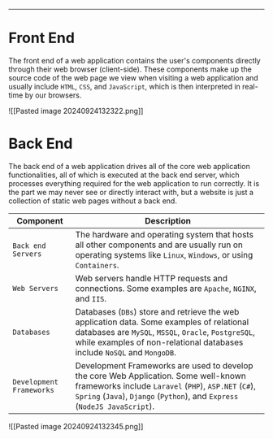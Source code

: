 ____

# Front End

The front end of a web application contains the user's components directly through their web browser (client-side). These components make up the source code of the web page we view when visiting a web application and usually include `HTML`, `CSS`, and `JavaScript`, which is then interpreted in real-time by our browsers.

![[Pasted image 20240924132322.png]]

# Back End

The back end of a web application drives all of the core web application functionalities, all of which is executed at the back end server, which processes everything required for the web application to run correctly. It is the part we may never see or directly interact with, but a website is just a collection of static web pages without a back end.

|**Component**|**Description**|
|---|---|
|`Back end Servers`|The hardware and operating system that hosts all other components and are usually run on operating systems like `Linux`, `Windows`, or using `Containers`.|
|`Web Servers`|Web servers handle HTTP requests and connections. Some examples are `Apache`, `NGINX`, and `IIS`.|
|`Databases`|Databases (`DBs`) store and retrieve the web application data. Some examples of relational databases are `MySQL`, `MSSQL`, `Oracle`, `PostgreSQL`, while examples of non-relational databases include `NoSQL` and `MongoDB`.|
|`Development Frameworks`|Development Frameworks are used to develop the core Web Application. Some well-known frameworks include `Laravel` (`PHP`), `ASP.NET` (`C#`), `Spring` (`Java`), `Django` (`Python`), and `Express` (`NodeJS JavaScript`).|

![[Pasted image 20240924132345.png]]


